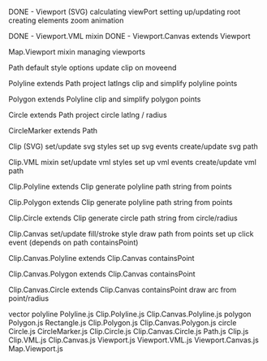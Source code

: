 
DONE - Viewport (SVG)
	calculating viewPort
	setting up/updating root
	creating elements
	zoom animation

DONE - Viewport.VML mixin
DONE - Viewport.Canvas extends Viewport

Map.Viewport mixin
	managing viewports


Path
	default style options
	update clip on moveend

Polyline extends Path
	project latlngs
	clip and simplify polyline points

Polygon extends Polyline
	clip and simplify polygon points

Circle extends Path
	project circle latlng / radius

CircleMarker extends Path


Clip (SVG)
	set/update svg styles
	set up svg events
	create/update svg path

Clip.VML mixin
	set/update vml styles
	set up vml events
	create/update vml path

Clip.Polyline extends Clip
	generate polyline path string from points

Clip.Polygon extends Clip
	generate polyline path string from points

Clip.Circle extends Clip
	generate circle path string from circle/radius


Clip.Canvas
	set/update fill/stroke style
	draw path from points
	set up click event (depends on path containsPoint)

Clip.Canvas.Polyline extends Clip.Canvas
	containsPoint

Clip.Canvas.Polygon extends Clip.Canvas
	containsPoint

Clip.Canvas.Circle extends Clip.Canvas
	containsPoint
	draw arc from point/radius


vector
	polyline
		Polyline.js
		Clip.Polyline.js
		Clip.Canvas.Polyline.js
	polygon
		Polygon.js
		Rectangle.js
		Clip.Polygon.js
		Clip.Canvas.Polygon.js
	circle
		Circle.js
		CircleMarker.js
		Clip.Circle.js
		Clip.Canvas.Circle.js
	Path.js
	Clip.js
	Clip.VML.js
	Clip.Canvas.js
	Viewport.js
	Viewport.VML.js
	Viewport.Canvas.js
	Map.Viewport.js
